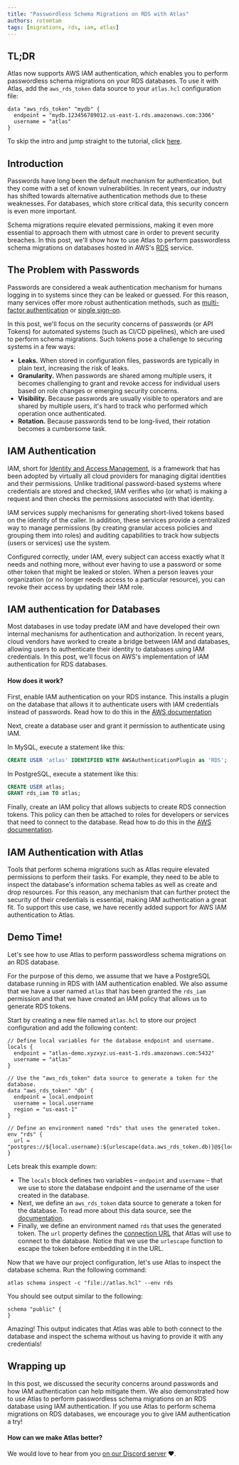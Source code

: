 ```yaml
---
title: "Passwordless Schema Migrations on RDS with Atlas"
authors: rotemtam
tags: [migrations, rds, iam, atlas]
---
```


## TL;DR

Atlas now supports AWS IAM authentication, which enables you to perform passwordless schema migrations on your
RDS databases. To use it with Atlas, add the `aws_rds_token` data source to your `atlas.hcl` configuration file:

```hcl
data "aws_rds_token" "mydb" {
  endpoint = "mydb.123456789012.us-east-1.rds.amazonaws.com:3306"
  username = "atlas"
}
```

To skip the intro and jump straight to the tutorial, click [here](#demo-time).

## Introduction

Passwords have long been the default mechanism for authentication, but they come with a set of known vulnerabilities. In recent years, 
our industry has shifted towards alternative authentication methods due to these weaknesses. For databases, which store
critical data, this security concern is even more important.

Schema migrations require elevated permissions, making it even more essential to approach them with
utmost care in order to prevent security breaches. In this post, we'll show how to use Atlas to perform passwordless schema
migrations on databases hosted in AWS's [RDS](https://aws.amazon.com/rds/) service.

## The Problem with Passwords

Passwords are considered a weak authentication mechanism for humans logging in to systems since
they can be leaked or guessed. For this reason, many services offer more robust authentication
methods, such as [multi-factor authentication](https://en.wikipedia.org/wiki/Multi-factor_authentication)
or [single sign-on](https://en.wikipedia.org/wiki/Single_sign-on).

In this post, we'll focus on the security concerns of passwords (or API Tokens) for automated systems (such as
CI/CD pipelines), which are used to perform schema migrations. Such tokens pose a challenge to securing systems in a few ways:

* **Leaks.** When stored in configuration files, passwords are typically in plain text, increasing the risk of leaks.
* **Granularity.** When passwords are shared among multiple users, it becomes challenging to grant and revoke access for
  individual users based on role changes or emerging security concerns.
* **Visibility.** Because passwords are usually visible to operators and are shared by multiple users, it's hard to track
  who performed which operation once authenticated.
* **Rotation.** Because passwords tend to be long-lived, their rotation becomes a cumbersome task.

## IAM Authentication

IAM, short for [Identity and Access Management](https://en.wikipedia.org/wiki/Identity_management), is a framework that
has been adopted by virtually all cloud providers for managing digital identities and their permissions. Unlike traditional 
password-based systems where credentials are stored and checked, IAM verifies who (or what) is making a request and 
then checks the permissions associated with that identity.

IAM services supply mechanisms for generating short-lived tokens based on the identity of the caller. In addition, 
these services provide a centralized way to manage permissions (by creating granular access policies and grouping them
into roles) and auditing capabilities to track how subjects (users or services) use the system.

Configured correctly, under IAM, every subject can access exactly what it needs and nothing more, without
ever having to use a password or some other token that might be leaked or stolen. When a person leaves your organization (or no 
longer needs access to a particular resource), you can revoke their access by updating their IAM role.

## IAM authentication for Databases

Most databases in use today predate IAM and have developed their own internal mechanisms for authentication
and authorization. In recent years, cloud vendors have worked to create a bridge between IAM and databases, allowing
users to authenticate their identity to databases using IAM credentials. In this post, we'll focus on AWS's implementation of IAM
authentication for RDS databases.

#### How does it work? 
First, enable IAM authentication on your RDS instance. This installs a plugin on the database that
allows it to authenticate users with IAM credentials instead of passwords. Read how to do this in the 
[AWS documentation](https://docs.aws.amazon.com/AmazonRDS/latest/UserGuide/UsingWithRDS.IAMDBAuth.Enabling.html)

Next, create a database user and grant it permission to authenticate using IAM. 
  
In MySQL, execute a statement like this:
```sql
CREATE USER 'atlas' IDENTIFIED WITH AWSAuthenticationPlugin as 'RDS';
```

In PostgreSQL, execute a statement like this:

```sql
CREATE USER atlas; 
GRANT rds_iam TO atlas;
```

Finally, create an IAM policy that allows subjects to create RDS connection tokens. This policy can then
be attached to roles for developers or services that need to connect to the database. Read how to do this in the
[AWS documentation](https://docs.aws.amazon.com/AmazonRDS/latest/UserGuide/UsingWithRDS.IAMDBAuth.IAMPolicy.html).

## IAM Authentication with Atlas

Tools that perform schema migrations such as Atlas require elevated permissions to perform their tasks. For example,
they need to be able to inspect the database's information schema tables as well as create and drop resources. For this
reason, any mechanism that can further protect the security of their credentials is essential, making IAM authentication
a great fit. To support this use case, we have recently added support for AWS IAM authentication to Atlas.

## Demo Time!

Let's see how to use Atlas to perform passwordless schema migrations on an RDS database.

For the purpose of this demo, we assume that we have a PostgreSQL database running in RDS with IAM authentication
enabled. We also assume that we have a user named `atlas` that has been granted the `rds_iam` permission and that 
we have created an IAM policy that allows us to generate RDS tokens.

Start by creating a new file named `atlas.hcl` to store our project configuration and add the following content:

```hcl
// Define local variables for the database endpoint and username.
locals {
  endpoint = "atlas-demo.xyzxyz.us-east-1.rds.amazonaws.com:5432"
  username = "atlas"
}

// Use the "aws_rds_token" data source to generate a token for the database.
data "aws_rds_token" "db" {
  endpoint = local.endpoint
  username = local.username
  region = "us-east-1"
}

// Define an environment named "rds" that uses the generated token.
env "rds" {
  url = "postgres://${local.username}:${urlescape(data.aws_rds_token.db)}@${local.endpoint}/postgres"
}
```

Lets break this example down:
* The `locals` block defines two variables – `endpoint` and `username` – that we use to store the database endpoint and
  the username of the user created in the database.
* Next, we define an `aws_rds_token` data source to generate a token for the database. To read more about this
  data source, see the [documentation](/atlas-schema/projects#data-source-aws_rds_token).
* Finally, we define an environment named `rds` that uses the generated token. The `url` property defines the
  [connection URL](/concepts/url) that Atlas will use to connect to the database. Notice that we use the `urlescape`
  function to escape the token before embedding it in the URL.

Now that we have our project configuration, let's use Atlas to inspect the database schema. Run the following command:

```shell
atlas schema inspect -c "file://atlas.hcl" --env rds
```

You should see output similar to the following:

```hcl
schema "public" {
}
```

Amazing! This output indicates that Atlas was able to both connect to the database and inspect the schema without us having
to provide it with any credentials!

## Wrapping up

In this post, we discussed the security concerns around passwords and how IAM authentication can help mitigate them. We
also demonstrated how to use Atlas to perform passwordless schema migrations on an RDS database using IAM authentication.
If you use Atlas to perform schema migrations on RDS databases, we encourage you to give IAM authentication a try!

#### How can we make Atlas better?

We would love to hear from you [on our Discord server](https://discord.gg/zZ6sWVg6NT) :heart:.
